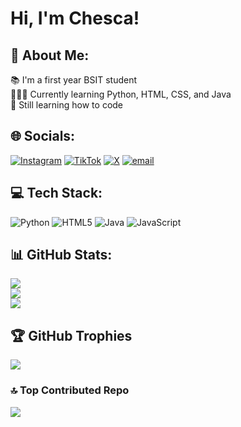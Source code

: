 # Hi, I'm Chesca!

## 💫 About Me:
📚 I'm a first year BSIT student<br>👩🏻‍💻 Currently learning Python, HTML, CSS, and Java<br>🌱 Still learning how to code


## 🌐 Socials:
[![Instagram](https://img.shields.io/badge/Instagram-%23E4405F.svg?logo=Instagram&logoColor=white)](https://instagram.com/@SaucyCy_) [![TikTok](https://img.shields.io/badge/TikTok-%23000000.svg?logo=TikTok&logoColor=white)](https://tiktok.com/@@tyezka_) [![X](https://img.shields.io/badge/X-black.svg?logo=X&logoColor=white)](https://x.com/@gay4chesca) [![email](https://img.shields.io/badge/Email-D14836?logo=gmail&logoColor=white)](mailto:chla.reyes.au@phinmaed.com) 

## 💻 Tech Stack:
![Python](https://img.shields.io/badge/python-3670A0?style=for-the-badge&logo=python&logoColor=ffdd54) ![HTML5](https://img.shields.io/badge/html5-%23E34F26.svg?style=for-the-badge&logo=html5&logoColor=white) ![Java](https://img.shields.io/badge/java-%23ED8B00.svg?style=for-the-badge&logo=openjdk&logoColor=white) ![JavaScript](https://img.shields.io/badge/javascript-%23323330.svg?style=for-the-badge&logo=javascript&logoColor=%23F7DF1E)
## 📊 GitHub Stats:
![](https://github-readme-stats.vercel.app/api?username=chescamheyreyes&theme=blue_navy&hide_border=false&include_all_commits=true&count_private=false)<br/>
![](https://nirzak-streak-stats.vercel.app/?user=chescamheyreyes&theme=blue_navy&hide_border=false)<br/>
![](https://github-readme-stats.vercel.app/api/top-langs/?username=chescamheyreyes&theme=blue_navy&hide_border=false&include_all_commits=true&count_private=false&layout=compact)

## 🏆 GitHub Trophies
![](https://github-profile-trophy.vercel.app/?username=chescamheyreyes&theme=radical&no-frame=false&no-bg=false&margin-w=4)

### 🔝 Top Contributed Repo
![](https://github-contributor-stats.vercel.app/api?username=chescamheyreyes&limit=5&theme=blue_navy&combine_all_yearly_contributions=true)

<!-- Proudly created with GPRM ( https://gprm.itsvg.in ) -->
